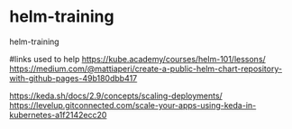 # helm-training
helm-training

#links used to help
https://kube.academy/courses/helm-101/lessons/
https://medium.com/@mattiaperi/create-a-public-helm-chart-repository-with-github-pages-49b180dbb417

https://keda.sh/docs/2.9/concepts/scaling-deployments/
https://levelup.gitconnected.com/scale-your-apps-using-keda-in-kubernetes-a1f2142ecc20
